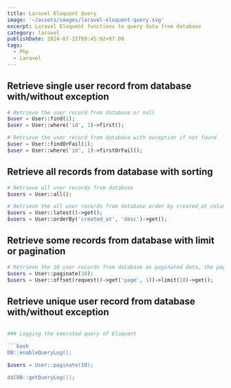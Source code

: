 ```yaml
---
title: Laravel Eloquent Query
image: '~/assets/images/laravel-eloquent-query.svg'
excerpt: Laravel Eloquent functions to query data from database
category: laravel
publishDate: 2024-07-31T09:45:02+07:00
tags:
  - Php
  - Laravel
---
```


## Retrieve single user record from database with/without exception

```php
# Retrieve the user record from database or null
$user = User::find(1);
$user = User::where('id', 1)->first();

# Retrieve the user record from database with exception if not found
$user = User::findOrFail(1);
$user = User::where('id', 1)->firstOrFail();
```

## Retrieve all records from database with sorting

```php
# Retrieve all user records from database
$users = User::all();

# Retrieve the all user records from database order by created_at column descending
$users = User::latest()->get();
$users = User::orderBy('created_at', 'desc')->get();
```

## Retrieve some records from database with limit or pagination

```php
# Retrieve the 10 user records from database as paginated data, the page with change from request
$users = User::paginate(10);
$users = User::offset(request()->get('page', 1))->limit(10)->get();
```

## Retrieve unique user record from database with/without exception

````php

### Logging the executed query of Eloquent

```bash
DB::enableQueryLog();

$users = User::paginate(10);

dd(DB::getQueryLog());
````
